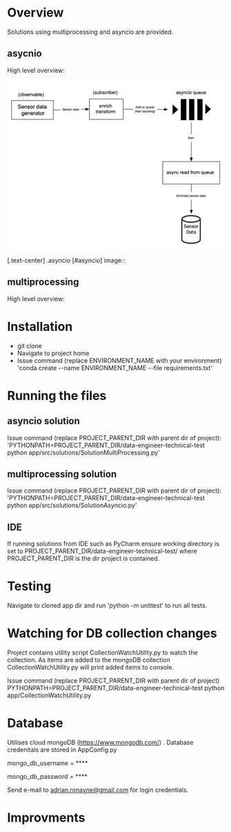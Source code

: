 # Overview

Solutions using multiprocessing and asyncio are provided.
 
## asycnio

High level overview:

![ScreenShot](https://raw.githubusercontent.com/aronayne/data-engineer-technical-test/master/readme-images/asyncio.png)

[.text-center]
.asyncio
[#asyncio]
image::
## multiprocessing

High level overview:

# Installation

* git clone
* Navigate to project home
* Issue command (replace ENVIRONMENT_NAME with your environment) 'conda create --name ENVIRONMENT_NAME --file requirements.txt'

# Running the files

## asyncio solution

Issue command (replace PROJECT_PARENT_DIR with parent dir of project):
  'PYTHONPATH=PROJECT_PARENT_DIR/data-engineer-technical-test python app/src/solutions/SolutionMultiProcessing.py'

## multiprocessing solution

Issue command (replace PROJECT_PARENT_DIR with parent dir of project):
  'PYTHONPATH=PROJECT_PARENT_DIR/data-engineer-technical-test python app/src/solutions/SolutionAsyncio.py'

## IDE

If running solutions from IDE such as PyCharm ensure working directory is set to PROJECT_PARENT_DIR/data-engineer-technical-test/
where PROJECT_PARENT_DIR is the dir project is contained.

# Testing

Navigate to cloned app dir and run 'python -m unittest' to run all tests.

# Watching for DB collection changes

Project contains utility script CollectionWatchUtility.py to watch the collection.
As items are added to the mongoDB collection CollectionWatchUtility.py will print
added items to console.

Issue command (replace PROJECT_PARENT_DIR with parent dir of project)
PYTHONPATH=PROJECT_PARENT_DIR/data-engineer-technical-test python app/CollectionWatchUtility.py

# Database

Utilises cloud mongoDB (https://www.mongodb.com/) .
Database credenitals are stored in AppConfig.py

mongo_db_username = ****

mongo_db_password = ****

Send e-mail to adrian.ronayne@gmail.com for login credentials.

# Improvments


